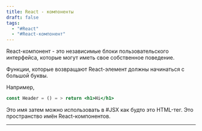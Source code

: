 ```yaml
---
title: React - компоненты
draft: false
tags:
  - "#React"
  - "#React-компонент"
---
```

React-компонент - это независимые блоки пользовательского интерфейса, которые могут иметь свое собственное поведение.

Функции, которые возвращают React-элемент должны начинаться с большой буквы.

Например, 
~~~jsx
const Header = () = > return <h1>Hi</h1>
~~~

Это имя затем можно использовать в #JSX как будто это HTML-тег. Это пространство имён React-компонентов.

___

